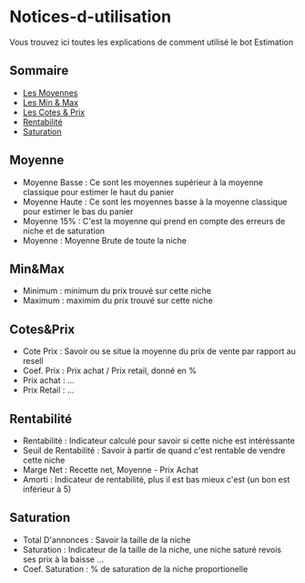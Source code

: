 # Notices-d-utilisation

Vous trouvez ici toutes les explications de comment utilisé le bot Estimation

## Sommaire
- [Les Moyennes](#Moyennes)
- [Les Min & Max](#Min&Max)
- [Les Cotes & Prix](#Cotes&Prix)
- [Rentabilité](#Rentabilité)
- [Saturation](#Saturation)



## Moyenne
- Moyenne Basse : Ce sont les moyennes supérieur à la moyenne classique pour estimer le haut du panier
- Moyenne Haute : Ce sont les moyennes basse à la moyenne classique pour estimer le bas du panier
- Moyenne 15% : C'est la moyenne qui prend en compte des erreurs de niche et de saturation
- Moyenne : Moyenne Brute de toute la niche

## Min&Max
- Minimum : minimum du prix trouvé sur cette niche
- Maximum : maximim du prix trouvé sur cette niche

## Cotes&Prix
- Cote Prix : Savoir ou se situe la moyenne du prix de vente par rapport au resell
- Coef. Prix : Prix achat / Prix retail, donné en %
- Prix achat : ...
- Prix Retail : ...

## Rentabilité
- Rentabilité : Indicateur calculé pour savoir si cette niche est intéréssante
- Seuil de Rentabilité : Savoir à partir de quand c'est rentable de vendre cette niche
- Marge Net : Recette net, Moyenne - Prix Achat
- Amorti : Indicateur de rentabilité, plus il est bas mieux c'est (un bon est inférieur à 5)

## Saturation
- Total D'annonces : Savoir la taille de la niche
- Saturation : Indicateur de la taille de la niche, une niche saturé revois ses prix à la baisse ...
- Coef. Saturation : % de saturation de la niche proportionelle
